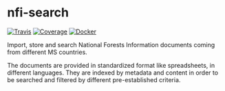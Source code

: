 # nfi-search

[![Travis](https://travis-ci.org/eea/fise.nfi.search.svg?branch=master)](
https://travis-ci.org/eea/fise.nfi.search)
[![Coverage](https://coveralls.io/repos/github/eea/fise.nfi.search/badge.svg?branch=master)](https://coveralls.io/github/eea/fise.nfi.search?branch=master)
[![Docker](https://dockerbuildbadges.quelltext.eu/status.svg?organization=eeacms&repository=fise.nfi.search)](https://hub.docker.com/r/eeacms/fise.nfi.search/builds)

Import, store and search National Forests Information documents coming from different MS countries.

The documents are provided in standardized format like spreadsheets, in different languages. They are indexed by metadata and content in order to be searched and filtered by different pre-established criteria.
